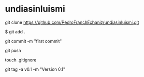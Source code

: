 # undiasinluismi



git clone https://github.com/PedroFranchEchaniz/undiasinluismi.git

$ git add .

 git commit -m "first commit"

 git push

 touch .gitignore

git tag -a v0.1 -m "Version 0.1"


